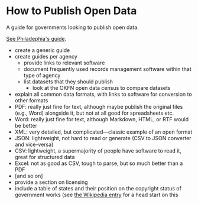 # How to Publish Open Data

A guide for governments looking to publish open data.

[See Philadephia's guide](https://docs.google.com/document/d/1Kd4AOoRG8q18PVZ0JMusgKWJmgjrWvv3iTdKUjLEdT4/edit).

* create a generic guide
* create guides per agency
  * provide links to relevant software
  * document frequently used records management software within that type of agency
  * list datasets that they should publish
    * look at the OKFN open data census to compare datasets
* explain all common data formats, with links to software for conversion to other formats
 * PDF: really just fine for text, although maybe publish the original files (e.g., Word) alongside it, but not at all good for spreadsheets etc.
 * Word: really just fine for text, although Markdown, HTML, or RTF would be better
 * XML: very detailed, but complicated—classic example of an open format
 * JSON: lightweight, not hard to read or generate (CSV to JSON converter and vice-versa)
 * CSV: lightweight, a supermajority of people have software to read it, great for structured data
 * Excel: not as good as CSV, tough to parse, but so much better than a PDF
 * [and so on]
* provide a section on licensing
 * include a table of states and their position on the copyright status of government works (see [the Wikipedia entry](http://en.wikipedia.org/wiki/Copyright_status_of_work_by_U.S._subnational_governments) for a head start on this
